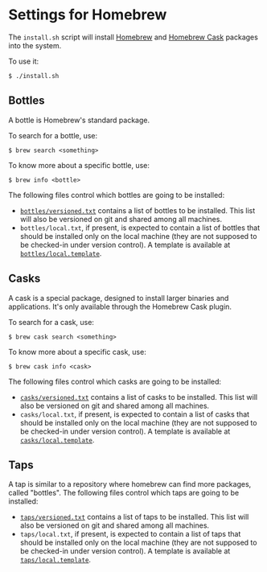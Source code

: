 Settings for Homebrew
=====================

The `install.sh` script will install [Homebrew](http://brew.sh) and [Homebrew Cask](https://caskroom.github.io) packages into the system.

To use it:

    $ ./install.sh

Bottles
-------

A bottle is Homebrew's standard package.

To search for a bottle, use:

    $ brew search <something>

To know more about a specific bottle, use:

    $ brew info <bottle>

The following files control which bottles are going to be installed:

- [`bottles/versioned.txt`](bottles/versioned.txt) contains a list of bottles to be installed. This list will also be versioned on git and shared among all machines.
- `bottles/local.txt`, if present, is expected to contain a list of bottles that should be installed only on the local machine (they are not supposed to be checked-in under version control). A template is available at [`bottles/local.template`](bottles/local.template).

Casks
-----

A cask is a special package, designed to install larger binaries and applications. It's only available through the Homebrew Cask plugin.

To search for a cask, use:

    $ brew cask search <something>

To know more about a specific cask, use:

    $ brew cask info <cask>

The following files control which casks are going to be installed:

- [`casks/versioned.txt`](casks/versioned.txt) contains a list of casks to be installed. This list will also be versioned on git and shared among all machines.
- `casks/local.txt`, if present, is expected to contain a list of casks that should be installed only on the local machine (they are not supposed to be checked-in under version control). A template is available at [`casks/local.template`](casks/local.template).

Taps
----

A tap is similar to a repository where homebrew can find more packages, called "bottles". The following files control which taps are going to be installed:

- [`taps/versioned.txt`](taps/versioned.txt) contains a list of taps to be installed. This list will also be versioned on git and shared among all machines.
- `taps/local.txt`, if present, is expected to contain a list of taps that should be installed only on the local machine (they are not supposed to be checked-in under version control). A template is available at [`taps/local.template`](taps/local.template).
